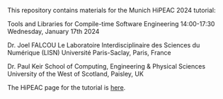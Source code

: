 This repository contains materials for the Munich HiPEAC 2024 tutorial:

Tools and Libraries for Compile-time Software Engineering
14:00-17:30
Wednesday, January 17th 2024

Dr. Joel FALCOU
Le Laboratoire Interdisciplinaire des Sciences du Numérique (LISN)
Université Paris-Saclay, Paris, France

Dr. Paul Keir
School of Computing, Engineering & Physical Sciences
University of the West of Scotland, Paisley, UK

The HiPEAC page for the tutorial is
[here](https://www.hipeac.net/2024/munich/#/program/sessions/8094).
